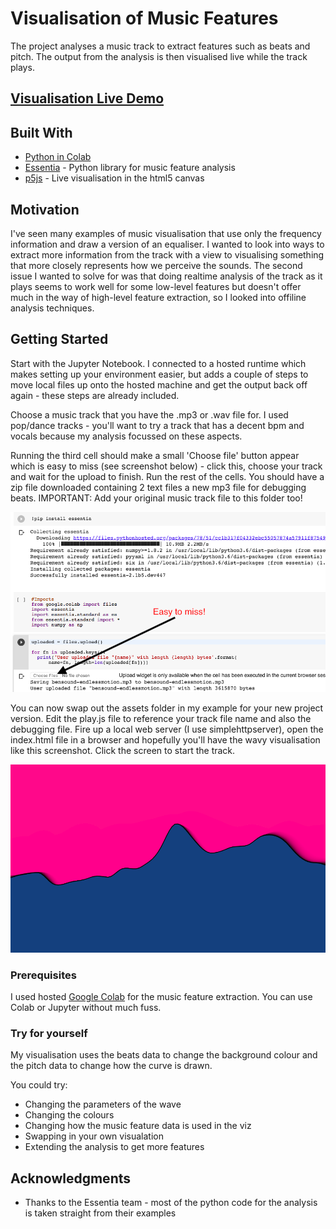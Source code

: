 # Visualisation of Music Features

The project analyses a music track to extract features such as beats and pitch. The output from the analysis is then visualised live while the track plays. 

## [Visualisation Live Demo](https://parfy.github.io/Live%20Demos/Audio%20Wave%20Viz/index.html)

## Built With

* [Python in Colab](https://colab.research.google.com/)
* [Essentia](https://essentia.upf.edu/) - Python library for music feature analysis
* [p5js](https://p5js.org/) - Live visualisation in the html5 canvas

## Motivation

I've seen many examples of music visualisation that use only the frequency information and draw a version of an equaliser. I wanted to look into ways to extract more information from the track with a view to visualising something that more closely represents how we perceive the sounds. 
The second issue I wanted to solve for was that doing realtime analysis of the track as it plays seems to work well for some low-level features but doesn't offer much in the way of high-level feature extraction, so I looked into offiline analysis techniques. 

## Getting Started

Start with the Jupyter Notebook. I connected to a hosted runtime which makes setting up your environment easier, but adds a couple of steps to move local files up onto the hosted machine and get the output back off again - these steps are already included.

Choose a music track that you have the .mp3 or .wav file for. I used pop/dance tracks - you'll want to try a track that has a decent bpm and vocals because my analysis focussed on these aspects. 

Running the third cell should make a small 'Choose file' button appear which is easy to miss (see screenshot below) - click this, choose your track and wait for the upload to finish. Run the rest of the cells. You should have a zip file downloaded containing 2 text files a new mp3 file for debugging beats. IMPORTANT: Add your original music track file to this folder too!


![screenshot](/ColabScreenshot.png)


You can now swap out the assets folder in my example for your new project version. Edit the play.js file to reference your track file name and also the debugging file. Fire up a local web server (I use simplehttpserver), open the index.html file in a browser and hopefully you'll have the wavy visualisation like this screenshot. Click the screen to start the track. 


![The Viz](/AudioWaveScreenshot.png)

### Prerequisites

I used hosted [Google Colab](https://research.google.com/colaboratory/faq.html) for the music feature extraction. You can use Colab or Jupyter without much fuss.

### Try for yourself

My visualisation uses the beats data to change the background colour and the pitch data to change how the curve is drawn.

You could try:

* Changing the parameters of the wave
* Changing the colours 
* Changing how the music feature data is used in the viz
* Swapping in your own visualation
* Extending the analysis to get more features

## Acknowledgments

* Thanks to the Essentia team - most of the python code for the analysis is taken straight from their examples


